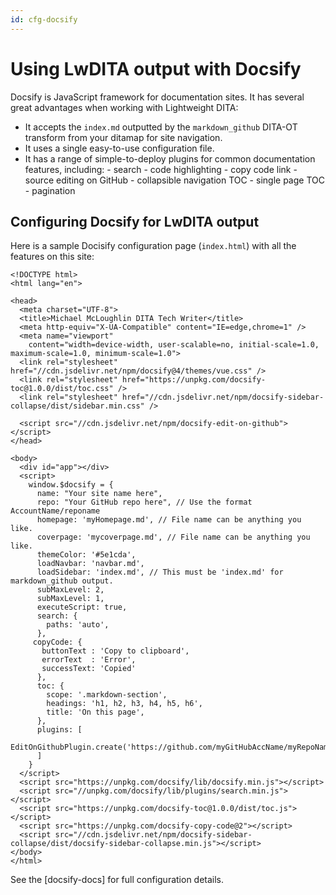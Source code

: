```yaml
---
id: cfg-docsify
---
```


# Using LwDITA output with Docsify

Docsify is JavaScript framework for documentation sites. It has several great advantages when working with Lightweight DITA:

- It accepts the `index.md` outputted by the `markdown_github` DITA-OT transform from your ditamap for site navigation.
- It uses a single easy-to-use configuration file.
- It has a range of simple-to-deploy plugins for common documentation features, including:
        - search
        - code highlighting
        - copy code link
        - source editing on GitHub
        - collapsible navigation TOC
        - single page TOC
        - pagination 

## Configuring Docsify for LwDITA output

Here is a sample Docisify configuration page (`index.html`) with all the features on this site:
```
<!DOCTYPE html>
<html lang="en">

<head>
  <meta charset="UTF-8">
  <title>Michael McLoughlin DITA Tech Writer</title>
  <meta http-equiv="X-UA-Compatible" content="IE=edge,chrome=1" />
  <meta name="viewport"
    content="width=device-width, user-scalable=no, initial-scale=1.0, maximum-scale=1.0, minimum-scale=1.0">
  <link rel="stylesheet" href="//cdn.jsdelivr.net/npm/docsify@4/themes/vue.css" />
  <link rel="stylesheet" href="https://unpkg.com/docsify-toc@1.0.0/dist/toc.css" />
  <link rel="stylesheet" href="//cdn.jsdelivr.net/npm/docsify-sidebar-collapse/dist/sidebar.min.css" />
  
  <script src="//cdn.jsdelivr.net/npm/docsify-edit-on-github"></script>
</head>

<body>
  <div id="app"></div>
  <script>
    window.$docsify = {
      name: "Your site name here",
      repo: "Your GitHub repo here", // Use the format AccountName/reponame
      homepage: 'myHomepage.md', // File name can be anything you like.
      coverpage: 'mycoverpage.md', // File name can be anything you like.
      themeColor: '#5e1cda',
      loadNavbar: 'navbar.md',
      loadSidebar: 'index.md', // This must be 'index.md' for markdown_github output.   
      subMaxLevel: 2,
      subMaxLevel: 1,
      executeScript: true,
      search: {
        paths: 'auto',
      },
     copyCode: {
       buttonText : 'Copy to clipboard',
       errorText  : 'Error',
       successText: 'Copied'
      },
      toc: {
        scope: '.markdown-section',
        headings: 'h1, h2, h3, h4, h5, h6',
        title: 'On this page',
      },
      plugins: [
      EditOnGithubPlugin.create('https://github.com/myGitHubAccName/myRepoName/blob/main/')
      ]
    }
  </script>
  <script src="https://unpkg.com/docsify/lib/docsify.min.js"></script>
  <script src="//unpkg.com/docsify/lib/plugins/search.min.js"></script>
  <script src="https://unpkg.com/docsify-toc@1.0.0/dist/toc.js"></script>
  <script src="https://unpkg.com/docsify-copy-code@2"></script>
  <script src="//cdn.jsdelivr.net/npm/docsify-sidebar-collapse/dist/docsify-sidebar-collapse.min.js"></script>
</body>
</html>
```
See the [docsify-docs] for full configuration details.

